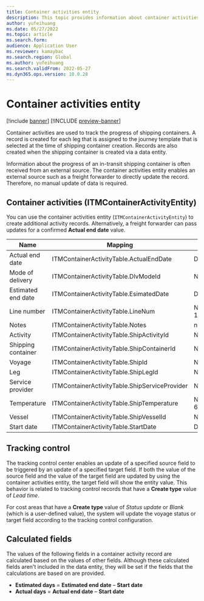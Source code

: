 ```yaml
---
title: Container activities entity
description: This topic provides information about container activities, which are used to track the progress of shipping containers. 
author: yufeihuang
ms.date: 05/27/2022
ms.topic: article
ms.search.form:
audience: Application User
ms.reviewer: kamaybac
ms.search.region: Global
ms.author: yufeihuang
ms.search.validFrom: 2022-05-27
ms.dyn365.ops.version: 10.0.28
---
```


# Container activities entity

[!include [banner](../includes/banner.md)]
[!INCLUDE [preview-banner](../includes/preview-banner.md)]
<!-- KFM: Preview until GA with 10.0.28 -->

Container activities are used to track the progress of shipping containers. A record is created for each leg that is assigned to the journey template that is selected at the time of shipping container creation. Records are also created when the shipping container is created via a data entity.

Information about the progress of an in-transit shipping container is often received from an external source. The container activities entity enables an external source such as a freight forwarder to directly update the record. Therefore, no manual update of data is required.

## Container activities (ITMContainerActivityEntity)

You can use the container activities entity (`ITMContainerActivityEntity`) to create additional activity records. Alternatively, a freight forwarder can pass updates for a confirmed **Actual end date** value.

| Name | Mapping | Data type | Key | Mandatory |
|---|---|---|---|---|
| Actual end date | ITMContainerActivityTable.ActualEndDate | Datetime | No | No |
| Mode of delivery | ITMContainerActivityTable.DlvModeId | Nvarchar(10) | No | No |
| Estimated end date | ITMContainerActivityTable.EsimatedDate | Datetime | No | No |
| Line number | ITMContainerActivityTable.LineNum | Numeric(32, 16) | **Yes** | No |
| Notes | ITMContainerActivityTable.Notes | nvarchar(MAX) | No | No |
| Activity | ITMContainerActivityTable.ShipActivityId | Nvarchar(10) | No | **Yes** |
| Shipping container | ITMContainerActivityTable.ShipContainerId | Nvarchar(20) | **Yes** | **Yes** |
| Voyage | ITMContainerActivityTable.ShipId | Nvarchar(20) | **Yes** | **Yes** |
| Leg | ITMContainerActivityTable.ShipLegId | Nvarchar(20) | No | **Yes** |
| Service provider | ITMContainerActivityTable.ShipServiceProvider | Nvarchar(20) | No | No |
| Temperature | ITMContainerActivityTable.ShipTemperature | Numeric(32, 6) | No | No |
| Vessel | ITMContainerActivityTable.ShipVesselId | Nvarchar(20) | No | No |
| Start date | ITMContainerActivityTable.StartDate | Datetime | No | No |

## Tracking control

The tracking control center enables an update of a specified source field to be triggered by an update of a specified target field. If both the value of the source field and the value of the target field are updated by using the container activities entity, the target field will show the entity value. This behavior is related to tracking control records that have a **Create type** value of *Lead time*.

For cost areas that have a **Create type** value of *Status update* or *Blank* (which is a user-defined value), the system will update the voyage status or target field according to the tracking control configuration.

## Calculated fields

The values of the following fields in a container activity record are calculated based on the values of other fields. Although these calculated fields aren't included in the data entity, they will be set if the fields that the calculations are based on are provided.

- **Estimated days** = **Estimated end date** – **Start date**
- **Actual days** = **Actual end date** – **Start date**

